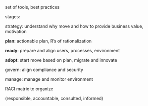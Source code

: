 set of tools, best practices

stages:

strategy: understand why move and how to provide business value, motivation

**plan**: actionable plan, R’s of rationalization

**ready**: prepare and align users, processes, environment

**adopt**: start move based on plan, migrate and innovate

govern: align compliance and security

manage: manage and monitor environment

RACI matrix to organize

(responsible, accountable, consulted, informed)